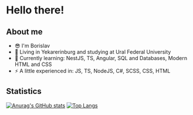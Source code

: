 # Hello there!

## About me
- :sunglasses: I'm Borislav
- :school: Living in Yekarerinburg and studying at Ural Federal University
- 🌱 Currently learning: NestJS, TS, Angular, SQL and Databases, Modern HTML and CSS
- :zap: A little experienced in: JS, TS, NodeJS, C#, SCSS, CSS, HTML

## Statistics

[![Anurag's GitHub stats](https://github-readme-stats.vercel.app/api?username=Handehoch&theme=dark)](https://github.com/anuraghazra/github-readme-stats)
[![Top Langs](https://github-readme-stats.vercel.app/api/top-langs/?username=Handehoch&theme=dark&layout=compact)](https://github.com/anuraghazra/github-readme-stats)
